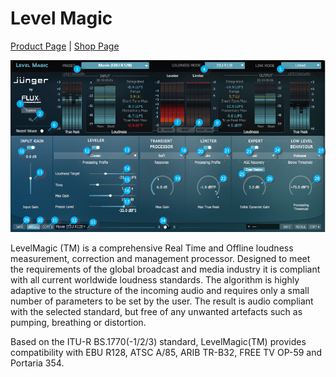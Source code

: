 # Level Magic
[Product Page](https://www.flux.audio/project/junger-audio-level-magic/) 
| [Shop Page](https://shop.flux.audio/en_US/products/levelmagic)

![](include/level_magic_00.png)

LevelMagic (TM) is a comprehensive Real Time and Offline loudness measurement, correction and management processor. 
Designed to meet the requirements of the global broadcast and media industry it is compliant with all current 
worldwide loudness standards. The algorithm is highly adaptive to the structure of the incoming audio and
requires only a small number of parameters to be set by the user. The result is audio compliant with the selected
standard, but free of any unwanted artefacts such as pumping, breathing or distortion.

Based on the ITU-R BS.1770(-1/2/3) standard, LevelMagic(TM) provides compatibility with EBU R128, ATSC A/85,
ARIB TR-B32, FREE TV OP-59 and Portaria 354.
